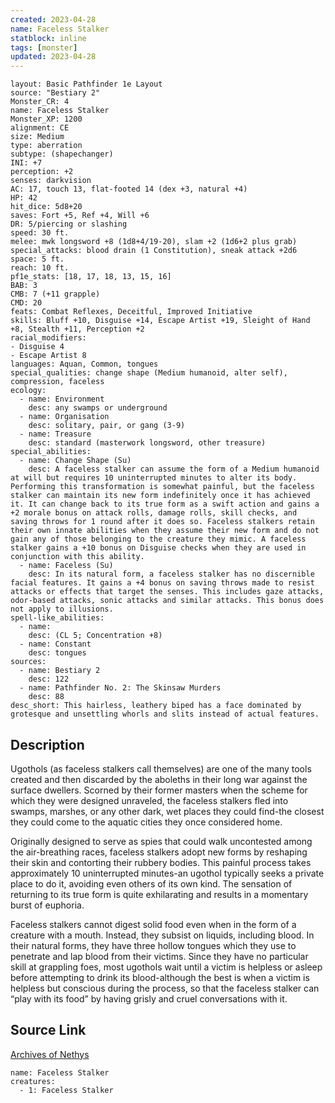 ```yaml
---
created: 2023-04-28
name: Faceless Stalker
statblock: inline
tags: [monster]
updated: 2023-04-28
---
```

```statblock
layout: Basic Pathfinder 1e Layout
source: "Bestiary 2"
Monster_CR: 4
name: Faceless Stalker
Monster_XP: 1200
alignment: CE
size: Medium
type: aberration
subtype: (shapechanger)
INI: +7
perception: +2
senses: darkvision
AC: 17, touch 13, flat-footed 14 (dex +3, natural +4)
HP: 42
hit_dice: 5d8+20
saves: Fort +5, Ref +4, Will +6
DR: 5/piercing or slashing
speed: 30 ft.
melee: mwk longsword +8 (1d8+4/19-20), slam +2 (1d6+2 plus grab)
special_attacks: blood drain (1 Constitution), sneak attack +2d6
space: 5 ft.
reach: 10 ft.
pf1e_stats: [18, 17, 18, 13, 15, 16]
BAB: 3
CMB: 7 (+11 grapple)
CMD: 20
feats: Combat Reflexes, Deceitful, Improved Initiative
skills: Bluff +10, Disguise +14, Escape Artist +19, Sleight of Hand +8, Stealth +11, Perception +2
racial_modifiers:
- Disguise 4
- Escape Artist 8
languages: Aquan, Common, tongues
special_qualities: change shape (Medium humanoid, alter self), compression, faceless
ecology:
  - name: Environment
    desc: any swamps or underground
  - name: Organisation
    desc: solitary, pair, or gang (3-9)
  - name: Treasure
    desc: standard (masterwork longsword, other treasure)
special_abilities:
  - name: Change Shape (Su)
    desc: A faceless stalker can assume the form of a Medium humanoid at will but requires 10 uninterrupted minutes to alter its body. Performing this transformation is somewhat painful, but the faceless stalker can maintain its new form indefinitely once it has achieved it. It can change back to its true form as a swift action and gains a +2 morale bonus on attack rolls, damage rolls, skill checks, and saving throws for 1 round after it does so. Faceless stalkers retain their own innate abilities when they assume their new form and do not gain any of those belonging to the creature they mimic. A faceless stalker gains a +10 bonus on Disguise checks when they are used in conjunction with this ability.
  - name: Faceless (Su)
    desc: In its natural form, a faceless stalker has no discernible facial features. It gains a +4 bonus on saving throws made to resist attacks or effects that target the senses. This includes gaze attacks, odor-based attacks, sonic attacks and similar attacks. This bonus does not apply to illusions.
spell-like_abilities:
  - name:
    desc: (CL 5; Concentration +8)
  - name: Constant
    desc: tongues
sources:
  - name: Bestiary 2
    desc: 122
  - name: Pathfinder No. 2: The Skinsaw Murders
    desc: 88
desc_short: This hairless, leathery biped has a face dominated by grotesque and unsettling whorls and slits instead of actual features.
```
## Description
Ugothols (as faceless stalkers call themselves) are one of the many tools created and then discarded by the aboleths in their long war against the surface dwellers. Scorned by their former masters when the scheme for which they were designed unraveled, the faceless stalkers fled into swamps, marshes, or any other dark, wet places they could find-the closest they could come to the aquatic cities they once considered home.

Originally designed to serve as spies that could walk uncontested among the air-breathing races, faceless stalkers adopt new forms by reshaping their skin and contorting their rubbery bodies. This painful process takes approximately 10 uninterrupted minutes-an ugothol typically seeks a private place to do it, avoiding even others of its own kind. The sensation of returning to its true form is quite exhilarating and results in a momentary burst of euphoria.

Faceless stalkers cannot digest solid food even when in the form of a creature with a mouth. Instead, they subsist on liquids, including blood. In their natural forms, they have three hollow tongues which they use to penetrate and lap blood from their victims. Since they have no particular skill at grappling foes, most ugothols wait until a victim is helpless or asleep before attempting to drink its blood-although the best is when a victim is helpless but conscious during the process, so that the faceless stalker can “play with its food” by having grisly and cruel conversations with it.
## Source Link
[Archives of Nethys](https://aonprd.com/MonsterDisplay.aspx?ItemName=Faceless%20Stalker)
```encounter-table
name: Faceless Stalker
creatures:
  - 1: Faceless Stalker
```
